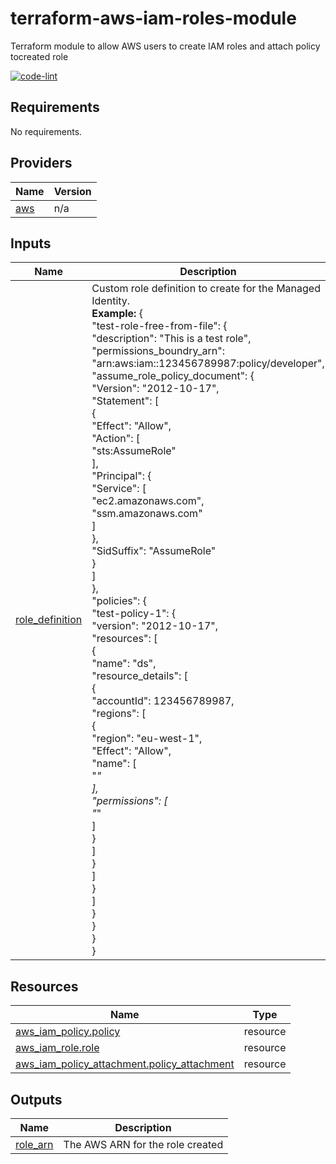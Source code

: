 # terraform-aws-iam-roles-module
Terraform module to allow AWS users to create IAM roles and attach policy tocreated role

[![code-lint](https://github.com/nkbinnovations/terraform-aws-iam-roles-module/actions/workflows/pre-commit-checks.yaml/badge.svg)](https://github.com/nkbinnovations/terraform-aws-iam-roles-module/actions/workflows/pre-commit-checks.yaml)

## Requirements
No requirements.

## Providers

| Name | Version |
|------|---------|
| <a name="provider_aws"></a> [aws](#provider\_aws) | n/a |

## Inputs

| Name | Description | Type | Default | Required |
|------|-------------|------|---------|:--------:|
| <a name="input_role_definition"></a> [role\_definition](#input\_role\_definition) | Custom role definition to create for the Managed Identity. <br>    **Example:** {<br>  "test-role-free-from-file": {<br>    "description": "This is a test role",<br>    "permissions_boundry_arn": "arn:aws:iam::123456789987:policy/developer",<br>    "assume_role_policy_document": {<br>      "Version": "2012-10-17",<br>      "Statement": [<br>        {<br>          "Effect": "Allow",<br>          "Action": [<br>            "sts:AssumeRole"<br>          ],<br>          "Principal": {<br>            "Service": [<br>              "ec2.amazonaws.com",<br>              "ssm.amazonaws.com"<br>            ]<br>          },<br>          "SidSuffix": "AssumeRole"<br>        }<br>      ]<br>    },<br>    "policies": {<br>      "test-policy-1": {<br>        "version": "2012-10-17",<br>        "resources": [<br>          {<br>            "name": "ds",<br>            "resource_details": [<br>              {<br>                "accountId": 123456789987,<br>                "regions": [<br>                  {<br>                    "region": "eu-west-1",<br>                    "Effect": "Allow",<br>                    "name": [<br>                      "*"<br>                    ],<br>                    "permissions": [<br>                      "*"<br>                    ]<br>                  }<br>                ]<br>              }<br>            ]<br>          }<br>        ]<br>      }<br>    }<br>  }<br>}<br> | `null` | no | yes |

## Resources

| Name | Type |
|------|------|
| [aws_iam_policy.policy](https://registry.terraform.io/providers/hashicorp/aws/latest/docs/resources/iam_policy) | resource |
| [aws_iam_role.role](https://registry.terraform.io/providers/hashicorp/aws/latest/docs/resources/iam_role) | resource |
| [aws_iam_policy_attachment.policy_attachment](https://registry.terraform.io/providers/hashicorp/aws/latest/docs/resources/iam_policy_attachment) | resource |


## Outputs

| Name | Description |
|------|-------------|
| <a name="output_role_arn"></a> [role\_arn](#output\_role\_arn) | The AWS ARN for the role created |
